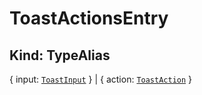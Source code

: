 # **ToastActionsEntry**

## **Kind: TypeAlias**

{ input: [`ToastInput`](./ToastInput) } | { action:
[`ToastAction`](./ToastAction) }
